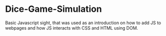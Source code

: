 # Dice-Game-Simulation
Basic Javascript sight, that was used as an introduction on how to add JS to webpages and how JS interacts with CSS and HTML using DOM.

